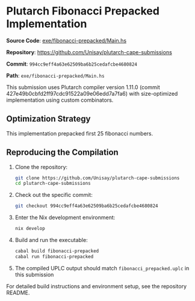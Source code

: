 # Plutarch Fibonacci Prepacked Implementation

**Source Code**: [exe/fibonacci-prepacked/Main.hs](https://github.com/Unisay/plutarch-cape-submissions/blob/994cc9eff4a63e62509ba6b25cedafcbe4680824/exe/fibonacci-prepacked/Main.hs)

**Repository**: <https://github.com/Unisay/plutarch-cape-submissions>

**Commit**: `994cc9eff4a63e62509ba6b25cedafcbe4680824`

**Path**: `exe/fibonacci-prepacked/Main.hs`

This submission uses Plutarch compiler version 1.11.0 (commit 427e49b0cbfd2ff97cdc91522a09e06edd7a7fa6) with size-optimized implementation using custom combinators.

## Optimization Strategy

This implementation prepacked first 25 fibonacci numbers.

## Reproducing the Compilation

1. Clone the repository:

   ```bash
   git clone https://github.com/Unisay/plutarch-cape-submissions
   cd plutarch-cape-submissions
   ```

2. Check out the specific commit:

   ```bash
   git checkout 994cc9eff4a63e62509ba6b25cedafcbe4680824
   ```

3. Enter the Nix development environment:

   ```bash
   nix develop
   ```

4. Build and run the executable:

   ```bash
   cabal build fibonacci-prepacked
   cabal run fibonacci-prepacked
   ```

5. The compiled UPLC output should match `fibonacci_prepacked.uplc` in this submission

For detailed build instructions and environment setup, see the repository README.
